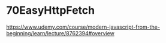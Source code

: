 # 70EasyHttpFetch
https://www.udemy.com/course/modern-javascript-from-the-beginning/learn/lecture/8762394#overview